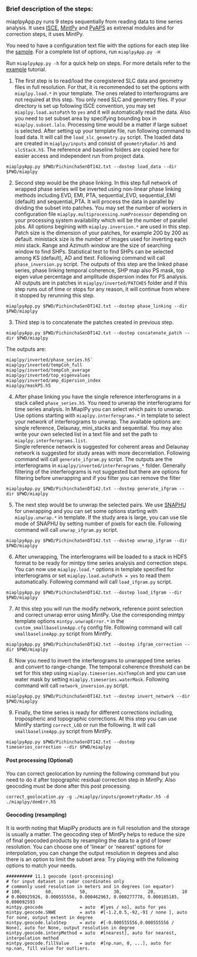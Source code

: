 ### Brief description of the steps: ###

miaplpyApp.py runs 9 steps sequentially from reading data to time series analysis. It uses [ISCE](https://github.com/isce-framework/isce2), [MintPy](https://github.com/insarlab/MintPy) and [PyAPS](https://github.com/AngeliqueBenoit/pyaps3) as extrenal modules and for correction steps, it uses MintPy.

You need to have a configuration text file with the options for each step like the [sample](https://github.com/insarlab/MiaplPy/blob/main/sample_input/PichinchaSenDT142.txt). For a complete list of options, run `miaplpyApp.py -H`

Run `miaplpyApp.py -h` for a quick help on steps.
For more details refer to the [example](https://nbviewer.jupyter.org/github/geodesymiami/MiaplPy/blob/main/tutorial/miaplpyApp.ipynb) tutorial.

1. The first step is to read/load the coregistered SLC data and geometry files in full resolution. For that, 
it is recommended to set the options with `miaplpy.load.*` in your template. The ones related to interferograms 
are not required at this step. You only need SLC and geometry files. If your directory is set up following ISCE 
convention, you may set `miaplpy.load.autoPath` to `yes` and it will automatically read the data. 
Also you need to set subset area by specifying bounding box in `miaplpy.subset.lalo`. 
Processing time would be a matter if large subset is selected. 
After setting up your template file, run following command to load data. It will call the `load_slc_geometry.py` script. 
The loaded data are created in `miaplpy/inputs` and consist of `geometryRadar.h5` and `slcStack.h5`. The reference and baseline folders are copied here for easier access and independent run from project data.  
```
miaplpyApp.py $PWD/PichinchaSenDT142.txt --dostep load_data --dir $PWD/miaplpy
```

2. Second step would be the phase linking. 
In this step full network of wrapped phase series will be inverted using non-linear 
phase linking methods including EVD, EMI, PTA, sequential_EVD, sequential_EMI (default) and 
sequential_PTA. It will process the data in parallel by dividing the subset into patches. 
You may set the number of workers in configuration file `miaplpy.multiprocessing.numProcessor` depending on 
your processing system availability which will be the number of parallel jobs. 
All options begining with `miaplpy.inversion.*` are used in this step. Patch size is the dimension
of your patches, for example 200 by 200 as default. ministack size is the number of images used for inverting 
each mini stack. Range and Azimuth window are the size of searching window to find SHPs. 
Statistical test to find SHPs can be selected among KS (default), AD and ttest. Following command will call `phase_inversion.py` script.
The outputs of this step are the linked phase series, phase linking temporal coherence, SHP map also PS mask, top eigen value percentage and amplitude dispersion index for PS analysis. 
All outputs are in patches in `miaplpy/inverted/PATCHES` folder and if this step runs out of time or stops for any reason, it will continue from where it stopped by rerunning this step. 

```
miaplpyApp.py $PWD/PichinchaSenDT142.txt --dostep phase_linking --dir $PWD/miaplpy
```

3. Third step is to concatenate the patches created in previous step. 

```
miaplpyApp.py $PWD/PichinchaSenDT142.txt --dostep concatenate_patch --dir $PWD/miaplpy
```
The outputs are: 
```
miaplpy/inverted/phase_series.h5` 
miaplpy/inverted/tempCoh_full
miaplpy/inverted/tempCoh_average
miaplpy/inverted/top_eigenvalues
miaplpy/inverted/amp_dipersion_index
miaplpy/maskPS.h5
``` 

4. After phase linking you have the single reference interferograms in a stack called `phase_series.h5`. 
You need to unwrap the interferograms for time series analysis. 
In MiaplPy you can select which pairs to unwrap. Use options starting with `miaplpy.interferograms.*` in template to select your network of interferograms to unwrap. 
The available options are: single reference, Delaunay, mini_stacks and sequential. You may also write your own selected list in a text file and set the path to `miaplpy.interferograms.list`.  
Single reference network is suggested for coherent areas and Delaunay network is suggested for study areas with more decorrelation. 
Following command will call `generate_ifgram.py` script.
The outputs are the interferograms in `miaplpy/inverted/interferograms_*` folder. Generally filtering of the interferograms is not suggested but there are options for filtering before unwrapping and if you filter you can remove the filter
```
miaplpyApp.py $PWD/PichinchaSenDT142.txt --dostep generate_ifgram --dir $PWD/miaplpy
```

5. The next step would be to unwrap the selected pairs. 
We use [SNAPHU](https://web.stanford.edu/group/radar/softwareandlinks/sw/snaphu/) for unwrapping and you can set some options starting with `miaplpy.unwrap.*` in template. 
If the study area is large, you can use tile mode of SNAPHU by setting number of pixels for each tile.
Following command will call `unwrap_ifgram.py` script.

```
miaplpyApp.py $PWD/PichinchaSenDT142.txt --dostep unwrap_ifgram --dir $PWD/miaplpy
```

6. After unwrapping, The interferograms will be loaded to a stack in HDF5 format to be ready for mintpy time series analysis and correction steps.
You can now use `miaplpy.load.*` options in template specified for interferograms or set `miaplpy.load.autoPath = yes` to read them automatically. Following command will call `load_ifgram.py` script.

```
miaplpyApp.py $PWD/PichinchaSenDT142.txt --dostep load_ifgram --dir $PWD/miaplpy
```

7. At this step you will run the modify network, reference point selection and correct unwrap error using MintPy. 
Use the corresponding mintpy template options `mintpy.unwrapError.*` in the `custom_smallbaselineApp.cfg` config file. 
Following command will call `smallbaselineApp.py` script from MintPy.

```
miaplpyApp.py $PWD/PichinchaSenDT142.txt --dostep ifgram_correction --dir $PWD/miaplpy
```

8. Now you need to invert the interferograms to unwrapped time series and convert to range-change. 
The temporal coherence threshold can be set for this step using `miaplpy.timeseries.minTempCoh` and you can use water mask by setting `miaplpy.timeseries.waterMask`. 
Following command will call `network_inversion.py` script.

```
miaplpyApp.py $PWD/PichinchaSenDT142.txt --dostep invert_network --dir $PWD/miaplpy
```

9. Finally, the time series is ready for different corrections including, tropospheric and topographic corrections. 
At this step you can use MintPy starting `correct_LOD` or run the following. It will call `smallbaselineApp.py` script from MintPy.


```
miaplpyApp.py $PWD/PichinchaSenDT142.txt --dostep timeseries_correction --dir $PWD/miaplpy
```


#### Post processing (Optional) ####
You can correct geolocation by running the following command but you need to do it after topographic residual correction step in MintPy. 
Also geocoding must be done after this post processing.

```
correct_geolocation.py -g ./miaplpy/inputs/geometryRadar.h5 -d ./miaplpy/demErr.h5
```

#### Geocoding (resampling) ####
It is worth noting that MiaplPy products are in full resolution and the storage is usually a matter. 
The geocoding step of MintPy helps to reduce the size of final geocoded products by resampling the 
data to a grid of lower resolution. You can choose one of 'linear' or 'nearest' options for interpolation, 
you can change the output resolution in degrees and also there is an option to limit the subset area: 
Try playing with the following options to match your needs.

```
########## 11.1 geocode (post-processing)
# for input dataset in radar coordinates only
# commonly used resolution in meters and in degrees (on equator)
# 100,         60,          50,          30,          20,          10
# 0.000925926, 0.000555556, 0.000462963, 0.000277778, 0.000185185, 0.000092593
mintpy.geocode              = auto  #[yes / no], auto for yes
mintpy.geocode.SNWE         = auto  #[-1.2,0.5,-92,-91 / none ], auto for none, output extent in degree
mintpy.geocode.laloStep     = auto  #[-0.000555556,0.000555556 / None], auto for None, output resolution in degree
mintpy.geocode.interpMethod = auto  #[nearest], auto for nearest, interpolation method
mintpy.geocode.fillValue    = auto  #[np.nan, 0, ...], auto for np.nan, fill value for outliers.
```
